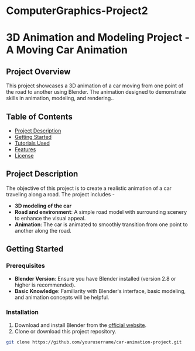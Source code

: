 # ComputerGraphics-Project2

# 3D Animation and Modeling Project - A Moving Car Animation

## Project Overview

This project showcases a 3D animation of a car moving from one point of the road to another  using Blender. The animation designed to demonstrate skills in animation, modeling, and rendering.. 

## Table of Contents

- [Project Description](#project-description)
- [Getting Started](#getting-started)
- [Tutorials Used](#tutorials-used)
- [Features](#features)
- [License](#license)

## Project Description

The objective of this project is to create a realistic animation of a car traveling along a road. The project includes -

- **3D modeling of the car**
- **Road and environment**: A simple road model with surrounding scenery to enhance the visual appeal.
- **Animation**: The car is animated to smoothly transition from one point to another along the road.

## Getting Started

### Prerequisites

- **Blender Version**: Ensure you have Blender installed (version 2.8 or higher is recommended).
- **Basic Knowledge**: Familiarity with Blender's interface, basic modeling, and animation concepts will be helpful.

### Installation

1. Download and install Blender from the [official website](https://www.blender.org/download/).
2. Clone or download this project repository.

```bash
git clone https://github.com/yourusername/car-animation-project.git
